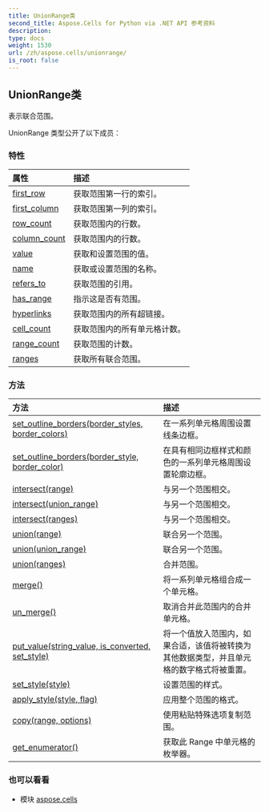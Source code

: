 ```yaml
---
title: UnionRange类
second_title: Aspose.Cells for Python via .NET API 参考资料
description:
type: docs
weight: 1530
url: /zh/aspose.cells/unionrange/
is_root: false
---
```

## UnionRange类
表示联合范围。



UnionRange 类型公开了以下成员：

### 特性
|属性|描述|
| :- | :- |
| [first_row](/cells/python-net/zh/aspose.cells/unionrange/first_row) |获取范围第一行的索引。|
| [first_column](/cells/python-net/zh/aspose.cells/unionrange/first_column) |获取范围第一列的索引。|
| [row_count](/cells/python-net/zh/aspose.cells/unionrange/row_count) |获取范围内的行数。|
| [column_count](/cells/python-net/zh/aspose.cells/unionrange/column_count) |获取范围内的行数。|
| [value](/cells/python-net/zh/aspose.cells/unionrange/value) |获取和设置范围的值。|
| [name](/cells/python-net/zh/aspose.cells/unionrange/name) |获取或设置范围的名称。|
| [refers_to](/cells/python-net/zh/aspose.cells/unionrange/refers_to) |获取范围的引用。|
| [has_range](/cells/python-net/zh/aspose.cells/unionrange/has_range) |指示这是否有范围。|
| [hyperlinks](/cells/python-net/zh/aspose.cells/unionrange/hyperlinks) |获取范围内的所有超链接。|
| [cell_count](/cells/python-net/zh/aspose.cells/unionrange/cell_count) |获取范围内的所有单元格计数。|
| [range_count](/cells/python-net/zh/aspose.cells/unionrange/range_count) |获取范围的计数。|
| [ranges](/cells/python-net/zh/aspose.cells/unionrange/ranges) |获取所有联合范围。|


### 方法
|方法|描述|
| :- | :- |
| [set_outline_borders(border_styles, border_colors)](/cells/python-net/zh/aspose.cells/unionrange/set_outline_borders/#list-aspose.pydrawing.Color[]) |在一系列单元格周围设置线条边框。|
| [set_outline_borders(border_style, border_color)](/cells/python-net/zh/aspose.cells/unionrange/set_outline_borders/#CellBorderType-aspose.pydrawing.Color) |在具有相同边框样式和颜色的一系列单元格周围设置轮廓边框。|
| [intersect(range)](/cells/python-net/zh/aspose.cells/unionrange/intersect/#str) |与另一个范围相交。|
| [intersect(union_range)](/cells/python-net/zh/aspose.cells/unionrange/intersect/#UnionRange) |与另一个范围相交。|
| [intersect(ranges)](/cells/python-net/zh/aspose.cells/unionrange/intersect/#list) |与另一个范围相交。|
| [union(range)](/cells/python-net/zh/aspose.cells/unionrange/union/#str) |联合另一个范围。|
| [union(union_range)](/cells/python-net/zh/aspose.cells/unionrange/union/#UnionRange) |联合另一个范围。|
| [union(ranges)](/cells/python-net/zh/aspose.cells/unionrange/union/#list) |合并范围。|
| [merge()](/cells/python-net/zh/aspose.cells/unionrange/merge/#) |将一系列单元格组合成一个单元格。|
| [un_merge()](/cells/python-net/zh/aspose.cells/unionrange/un_merge/#) |取消合并此范围内的合并单元格。|
| [put_value(string_value, is_converted, set_style)](/cells/python-net/zh/aspose.cells/unionrange/put_value/#str-bool-bool) |将一个值放入范围内，如果合适，该值将被转换为其他数据类型，并且单元格的数字格式将被重置。|
| [set_style(style)](/cells/python-net/zh/aspose.cells/unionrange/set_style/#Style) |设置范围的样式。|
| [apply_style(style, flag)](/cells/python-net/zh/aspose.cells/unionrange/apply_style/#Style-StyleFlag) |应用整个范围的格式。|
| [copy(range, options)](/cells/python-net/zh/aspose.cells/unionrange/copy/#UnionRange-PasteOptions) |使用粘贴特殊选项复制范围。|
| [get_enumerator()](/cells/python-net/zh/aspose.cells/unionrange/get_enumerator/#) |获取此 Range 中单元格的枚举器。|



### 也可以看看
* 模块 [aspose.cells](..)
